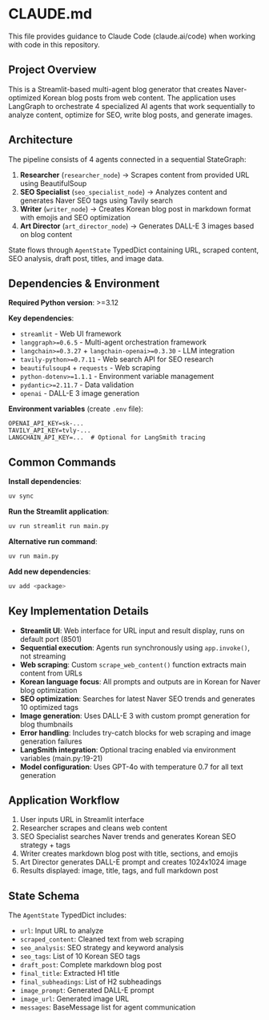 # CLAUDE.md

This file provides guidance to Claude Code (claude.ai/code) when working with code in this repository.

## Project Overview

This is a Streamlit-based multi-agent blog generator that creates Naver-optimized Korean blog posts from web content. The application uses LangGraph to orchestrate 4 specialized AI agents that work sequentially to analyze content, optimize for SEO, write blog posts, and generate images.

## Architecture

The pipeline consists of 4 agents connected in a sequential StateGraph:
1. **Researcher** (`researcher_node`) → Scrapes content from provided URL using BeautifulSoup
2. **SEO Specialist** (`seo_specialist_node`) → Analyzes content and generates Naver SEO tags using Tavily search
3. **Writer** (`writer_node`) → Creates Korean blog post in markdown format with emojis and SEO optimization
4. **Art Director** (`art_director_node`) → Generates DALL-E 3 images based on blog content

State flows through `AgentState` TypedDict containing URL, scraped content, SEO analysis, draft post, titles, and image data.

## Dependencies & Environment

**Required Python version**: >=3.12

**Key dependencies**:
- `streamlit` - Web UI framework
- `langgraph>=0.6.5` - Multi-agent orchestration framework
- `langchain>=0.3.27` + `langchain-openai>=0.3.30` - LLM integration  
- `tavily-python>=0.7.11` - Web search API for SEO research
- `beautifulsoup4` + `requests` - Web scraping
- `python-dotenv>=1.1.1` - Environment variable management
- `pydantic>=2.11.7` - Data validation
- `openai` - DALL-E 3 image generation

**Environment variables** (create `.env` file):
```
OPENAI_API_KEY=sk-...
TAVILY_API_KEY=tvly-...
LANGCHAIN_API_KEY=...  # Optional for LangSmith tracing
```

## Common Commands

**Install dependencies**:
```bash
uv sync
```

**Run the Streamlit application**:
```bash
uv run streamlit run main.py
```

**Alternative run command**:
```bash
uv run main.py
```

**Add new dependencies**:
```bash
uv add <package>
```

## Key Implementation Details

- **Streamlit UI**: Web interface for URL input and result display, runs on default port (8501)
- **Sequential execution**: Agents run synchronously using `app.invoke()`, not streaming
- **Web scraping**: Custom `scrape_web_content()` function extracts main content from URLs
- **Korean language focus**: All prompts and outputs are in Korean for Naver blog optimization
- **SEO optimization**: Searches for latest Naver SEO trends and generates 10 optimized tags
- **Image generation**: Uses DALL-E 3 with custom prompt generation for blog thumbnails
- **Error handling**: Includes try-catch blocks for web scraping and image generation failures
- **LangSmith integration**: Optional tracing enabled via environment variables (main.py:19-21)
- **Model configuration**: Uses GPT-4o with temperature 0.7 for all text generation

## Application Workflow

1. User inputs URL in Streamlit interface
2. Researcher scrapes and cleans web content 
3. SEO Specialist searches Naver trends and generates Korean SEO strategy + tags
4. Writer creates markdown blog post with title, sections, and emojis
5. Art Director generates DALL-E prompt and creates 1024x1024 image
6. Results displayed: image, title, tags, and full markdown post

## State Schema

The `AgentState` TypedDict includes:
- `url`: Input URL to analyze
- `scraped_content`: Cleaned text from web scraping
- `seo_analysis`: SEO strategy and keyword analysis
- `seo_tags`: List of 10 Korean SEO tags
- `draft_post`: Complete markdown blog post
- `final_title`: Extracted H1 title
- `final_subheadings`: List of H2 subheadings
- `image_prompt`: Generated DALL-E prompt
- `image_url`: Generated image URL
- `messages`: BaseMessage list for agent communication